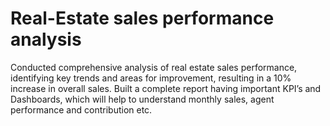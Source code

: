 # Real-Estate sales performance analysis
Conducted comprehensive analysis of real estate sales performance, identifying key trends and areas for improvement, resulting in a 10% increase in overall sales.
Built a complete report having important KPI’s and Dashboards, which will help to understand monthly sales, agent performance and contribution etc.
